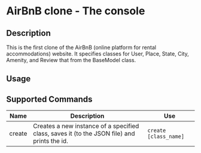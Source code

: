 # AirBnB clone - The console

## Description

This is the first clone of the AirBnB (online platform for rental accommodations) website. It specifies classes for User, Place, State, City, Amenity, and Review that from the BaseModel class.  

## Usage


## Supported Commands

| Name          | Description           | Use     |
| ------------- | --------------------- | ------------- |
| create        | Creates a new instance of a specified class, saves it (to the JSON file) and prints the id. | `create [class_name]` |
